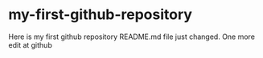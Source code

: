 # my-first-github-repository
Here is my first github repository
README.md file just changed. One more edit at github
